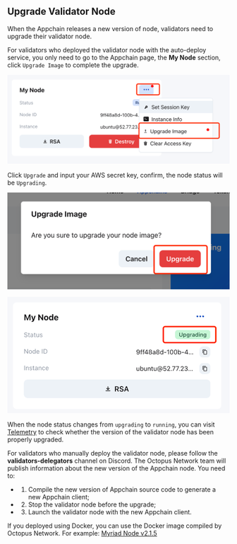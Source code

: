 ## Upgrade Validator Node

When the Appchain releases a new version of node, validators need to upgrade their validator node.

For validators who deployed the validator node with the auto-deploy service, you only need to go to the Appchain page, the  **My Node**  section, click `Upgrade Image` to complete the upgrade. 

![upgrade image](../images/maintain/validator_upgrade_image.jpg)

Click `Upgrade` and input your AWS secret key, confirm, the node status will be `Upgrading`.

![upgrade image2](../images/maintain/validator_upgrade_image2.jpg)

![upgrade image3](../images/maintain/validator_upgrade_image3.jpg)

When the node status changes from `upgrading` to `running`, you can visit [Telemetry](https://telemetry.mainnet.octopus.network/) to check whether the version of the validator node has been properly upgraded.

For validators who manually deploy the validator node, please follow the **validators-delegators** channel on Discord. The Octopus Network team will publish information about the new version of the Appchain node. You need to:

* 1. Compile the new version of Appchain source code to generate a new Appchain client;
* 2. Stop the validator node before the upgrade;
* 3. Launch the validator node with the new Appchain client.

If you deployed using Docker, you can use the Docker image compiled by Octopus Network. For example: [Myriad Node v2.1.5](https://github.com/octopus-appchains/myriad-node/releases/tag/2.1.5)